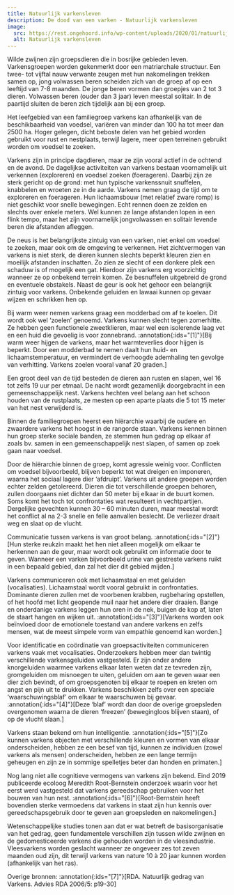 ```yaml
---
title: Natuurlijk varkensleven
description: De dood van een varken - Natuurlijk varkensleven
image:
  src: https://rest.ongehoord.info/wp-content/uploads/2020/01/natuurlijk-leven.jpg
  alt: Natuurlijk varkensleven
---
```


Wilde zwijnen zijn groepsdieren die in bosrijke gebieden leven. Varkensgroepen worden gekenmerkt door een matriarchale structuur. Een twee- tot vijftal nauw verwante zeugen met hun nakomelingen trekken samen op, jong volwassen beren scheiden zich van de groep af op een leeftijd van 7-8 maanden. De jonge beren vormen dan groepjes van 2 tot 3 dieren. Volwassen beren (ouder dan 3 jaar) leven meestal solitair. In de paartijd sluiten de beren zich tijdelijk aan bij een groep.

Het leefgebied van een familiegroep varkens kan afhankelijk van de beschikbaarheid van voedsel, variëren van minder dan 100 ha tot meer dan 2500 ha. Hoger gelegen, dicht beboste delen van het gebied worden gebruikt voor rust en nestplaats, terwijl lagere, meer open terreinen gebruikt worden om voedsel te zoeken.

Varkens zijn in principe dagdieren, maar ze zijn vooral actief in de ochtend en de avond. De dagelijkse activiteiten van varkens bestaan voornamelijk uit verkennen (exploreren) en voedsel zoeken (foerageren). Daarbij zijn ze sterk gericht op de grond: met hun typische varkenssnuit snuffelen, knabbelen en wroeten ze in de aarde. Varkens nemen graag de tijd om te exploreren en foerageren. Hun lichaamsbouw (met relatief zware romp) is niet geschikt voor snelle bewegingen. Echt rennen doen ze zelden en slechts over enkele meters. Wel kunnen ze lange afstanden lopen in een flink tempo, maar het zijn voornamelijk jongvolwassen en solitair levende beren die afstanden afleggen.

De neus is het belangrijkste zintuig van een varken, niet enkel om voedsel te zoeken, maar ook om de omgeving te verkennen. Het zichtvermogen van varkens is niet sterk, de dieren kunnen slechts beperkt kleuren zien en moeilijk afstanden inschatten. Zo zien ze slecht of een donkere plek een schaduw is of mogelijk een gat. Hierdoor zijn varkens erg voorzichtig wanneer ze op onbekend terrein komen. Ze besnuffelen uitgebreid de grond en eventuele obstakels. Naast de geur is ook het gehoor een belangrijk zintuig voor varkens. Onbekende geluiden en lawaai kunnen op gevaar wijzen en schrikken hen op.

Bij warm weer nemen varkens graag een modderbad om af te koelen. Dit wordt ook wel ‘zoelen’ genoemd. Varkens kunnen slecht tegen zomerhitte. Ze hebben geen functionele zweetklieren, maar wel een isolerende laag vet en een huid die gevoelig is voor zonnebrand. :annotation{:ids="[1]"}[Bij warm weer hijgen de varkens, maar het warmteverlies door hijgen is beperkt. Door een modderbad te nemen daalt hun huid- en lichaamstemperatuur, en vermindert de verhoogde ademhaling ten gevolge van verhitting. Varkens zoelen vooral vanaf 20 graden.]

Een groot deel van de tijd besteden de dieren aan rusten en slapen, wel 16 tot zelfs 19 uur per etmaal. De nacht wordt gezamenlijk doorgebracht in een gemeenschappelijk nest. Varkens hechten veel belang aan het schoon houden van de rustplaats, ze mesten op een aparte plaats die 5 tot 15 meter van het nest verwijderd is.

Binnen de familiegroepen heerst een hiërarchie waarbij de oudere en zwaardere varkens het hoogst in de rangorde staan. Varkens kennen binnen hun groep sterke sociale banden, ze stemmen hun gedrag op elkaar af zoals bv. samen in een gemeenschappelijk nest slapen, of samen op zoek gaan naar voedsel.

Door de hiërarchie binnen de groep, komt agressie weinig voor. Conflicten om voedsel bijvoorbeeld, blijven beperkt tot wat dreigen en imponeren, waarna het sociaal lagere dier ‘afdruipt’. Varkens uit andere groepen worden echter zelden getolereerd. Dieren die tot verschillende groepen behoren, zullen doorgaans niet dichter dan 50 meter bij elkaar in de buurt komen. Soms komt het toch tot confrontaties wat resulteert in vechtpartijen. Dergelijke gevechten kunnen 30 – 60 minuten duren, maar meestal wordt het conflict al na 2-3 snelle en felle aanvallen beslecht. De verliezer draait weg en slaat op de vlucht.

Communicatie tussen varkens is van groot belang. :annotation{:ids="[2]"}[Hun sterke reukzin maakt het hen niet alleen mogelijk om elkaar te herkennen aan de geur, maar wordt ook gebruikt om informatie door te geven. Wanneer een varken bijvoorbeeld urine van gestreste varkens ruikt in een bepaald gebied, dan zal het dier dit gebied mijden.]

Varkens communiceren ook met lichaamstaal en met geluiden (vocalisaties). Lichaamstaal wordt vooral gebruikt in confrontaties. Dominante dieren zullen met de voorbenen krabben, rugbeharing opstellen, of het hoofd met licht geopende muil naar het andere dier draaien. Bange en onderdanige varkens leggen hun oren in de nek, buigen de kop af, laten de staart hangen en wijken uit. :annotation{:ids="[3]"}[Varkens worden ook beïnvloed door de emotionele toestand van andere varkens en zelfs mensen, wat de meest simpele vorm van empathie genoemd kan worden.]

Voor identificatie en coördinatie van groepsactiviteiten communiceren varkens vaak met vocalisaties. Onderzoekers hebben meer dan twintig verschillende varkensgeluiden vastgesteld. Er zijn onder andere knorgeluiden waarmee varkens elkaar laten weten dat ze tevreden zijn, gromgeluiden om misnoegen te uiten, geluiden om aan te geven waar een dier zich bevindt, of om groepsgenoten bij elkaar te roepen en kreten om angst en pijn uit te drukken. Varkens beschikken zelfs over een speciale ‘waarschuwingsblaf’ om elkaar te waarschuwen bij gevaar. :annotation{:ids="[4]"}[Deze ‘blaf’ wordt dan door de overige groepsleden overgenomen waarna de dieren ‘freezen’ (bewegingloos blijven staan), of op de vlucht slaan.]

Varkens staan bekend om hun intelligentie. :annotation{:ids="[5]"}[Zo kunnen varkens objecten met verschillende kleuren en vormen van elkaar onderscheiden, hebben ze een besef van tijd, kunnen ze individuen (zowel varkens als mensen) onderscheiden, hebben ze een lange termijn geheugen en zijn ze in sommige spelletjes beter dan honden en primaten.]

Nog lang niet alle cognitieve vermogens van varkens zijn bekend. Eind 2019 publiceerde ecoloog Meredith Root-Bernstein onderzoek waarin voor het eerst werd vastgesteld dat varkens gereedschap gebruiken voor het bouwen van hun nest. :annotation{:ids="[6]"}[Root-Bernstein heeft bovendien sterke vermoedens dat varkens in staat zijn hun kennis over gereedschapsgebruik door te geven aan groepsleden en nakomelingen.]

Wetenschappelijke studies tonen aan dat er wat betreft de basisorganisatie van het gedrag, geen fundamentele verschillen zijn tussen wilde zwijnen en de gedomesticeerde varkens die gehouden worden in de vleesindustrie. Vleesvarkens worden geslacht wanneer ze ongeveer zes tot zeven maanden oud zijn, dit terwijl varkens van nature 10 à 20 jaar kunnen worden (afhankelijk van het ras).

Overige bronnen: :annotation{:ids="[7]"}[RDA. Natuurlijk gedrag van Varkens. Advies RDA 2006/5: p19-30]
